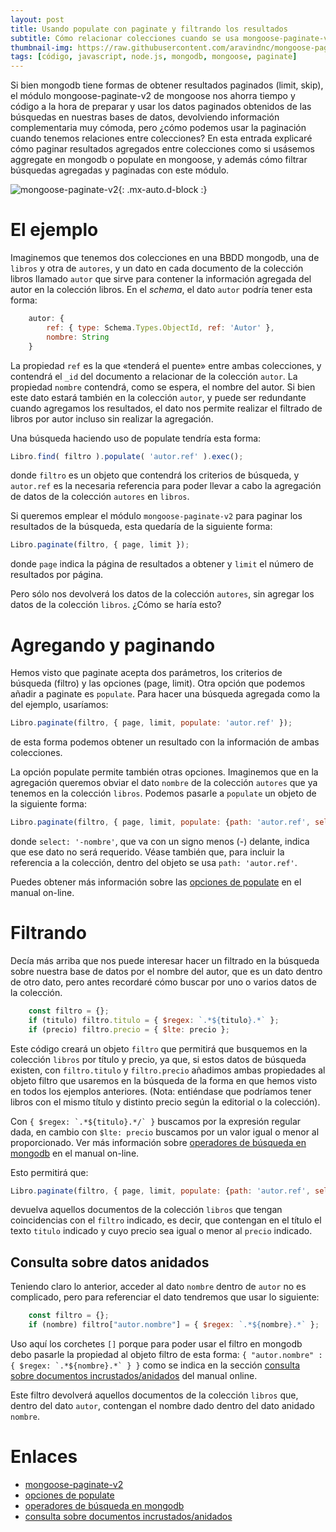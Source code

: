```yaml
---
layout: post
title: Usando populate con paginate y filtrando los resultados
subtitle: Cómo relacionar colecciones cuando se usa mongoose-paginate-v2.
thumbnail-img: https://raw.githubusercontent.com/aravindnc/mongoose-paginate-v2/43a093ff9a90cef7c80efc60e1a42539d83d8d75/static/banner.jpg
tags: [código, javascript, node.js, mongodb, mongoose, paginate]
---
```


Si bien mongodb tiene formas de obtener resultados paginados (limit, skip), el módulo mongoose-paginate-v2 de mongoose nos ahorra tiempo y código a la hora de preparar y usar los datos paginados obtenidos de las búsquedas en nuestras bases de datos, devolviendo información complementaria muy cómoda, pero ¿cómo podemos usar la paginación cuando tenemos relaciones entre colecciones? En esta entrada explicaré cómo paginar resultados agregados entre colecciones como si usásemos aggregate en mongodb o populate en mongoose, y además cómo filtrar búsquedas agregadas y paginadas con este módulo. 

![mongoose-paginate-v2](https://raw.githubusercontent.com/aravindnc/mongoose-paginate-v2/43a093ff9a90cef7c80efc60e1a42539d83d8d75/static/banner.jpg){: .mx-auto.d-block :}

# El ejemplo

Imaginemos que tenemos dos colecciones en una BBDD mongodb, una de `libros` y otra de `autores`, y un dato en cada documento de la colección libros llamado `autor` que sirve para contener la información agregada del autor en la colección libros. En el _schema_, el dato `autor` podría tener esta forma:

```javascript
    autor: { 
        ref: { type: Schema.Types.ObjectId, ref: 'Autor' },
        nombre: String
    }
```
La propiedad `ref` es la que «tenderá el puente» entre ambas colecciones, y contendrá el `_id` del documento a relacionar de la colección `autor`. La propiedad `nombre` contendrá, como se espera, el nombre del autor. Si bien este dato estará también en la colección `autor`, y puede ser redundante cuando agregamos los resultados, el dato nos permite realizar el filtrado de libros por autor incluso sin realizar la agregación.

Una búsqueda haciendo uso de populate tendría esta forma:

```javascript
Libro.find( filtro ).populate( 'autor.ref' ).exec();
```
donde `filtro` es un objeto que contendrá los criterios de búsqueda, y `autor.ref` es la necesaria referencia para poder llevar a cabo la agregación de datos de la colección `autores` en `libros`.

Si queremos emplear el módulo `mongoose-paginate-v2` para paginar los resultados de la búsqueda, esta quedaría de la siguiente forma:

```javascript
Libro.paginate(filtro, { page, limit });
```

donde `page` indica la página de resultados a obtener y `limit` el número de resultados por página.

Pero sólo nos devolverá los datos de la colección `autores`, sin agregar los datos de la colección `libros`. ¿Cómo se haría esto?

# Agregando y paginando

Hemos visto que paginate acepta dos parámetros, los criterios de búsqueda (filtro) y las opciones (page, limit). Otra opción que podemos añadir a paginate es `populate`. Para hacer una búsqueda agregada como la del ejemplo, usaríamos:

```javascript
Libro.paginate(filtro, { page, limit, populate: 'autor.ref' });
```
de esta forma podemos obtener un resultado con la información de ambas colecciones.

La opción populate permite también otras opciones. Imaginemos que en la agregación queremos obviar el dato `nombre` de la colección `autores` que ya tenemos en la colección `libros`. Podemos pasarle a `populate` un objeto de la siguiente forma:  

```javascript
Libro.paginate(filtro, { page, limit, populate: {path: 'autor.ref', select: '-nombre'}' });
```
donde `select: '-nombre'`, que va con un signo menos (-) delante, indica que ese dato no será requerido. Véase también que, para incluir la referencia a la colección, dentro del objeto se usa `path: 'autor.ref'`. 

Puedes obtener más información sobre las [opciones de populate](https://mongoosejs.com/docs/api.html#query_Query-populate) en el manual on-line.

# Filtrando

Decía más arriba que nos puede interesar hacer un filtrado en la búsqueda sobre nuestra base de datos por el nombre del autor, que es un dato dentro de otro dato, pero antes recordaré cómo buscar por uno o varios datos de la colección.

```javascript
    const filtro = {};
    if (titulo) filtro.titulo = { $regex: `.*${titulo}.*` };
    if (precio) filtro.precio = { $lte: precio };
```

Este código creará un objeto `filtro` que permitirá que busquemos en la colección `libros` por título y precio, ya que, si estos datos de búsqueda existen, con `filtro.titulo` y `filtro.precio` añadimos ambas propiedades al objeto filtro que usaremos en la búsqueda de la forma en que hemos visto en todos los ejemplos anteriores. (Nota: entiéndase que podríamos tener libros con el mismo título y distinto precio según la editorial o la colección).

Con ```{ $regex: `.*${titulo}.*/` }``` buscamos por la expresión regular dada, en cambio con `$lte: precio` buscamos por un valor igual o menor al proporcionado. Ver más información sobre [operadores de búsqueda en mongodb](https://www.mongodb.com/docs/manual/reference/operator/) en el manual on-line.

Esto permitirá que:

```javascript
Libro.paginate(filtro, { page, limit, populate: {path: 'autor.ref', select: '-nombre'}' });
```

devuelva aquellos documentos de la colección `libros` que tengan coincidencias con el `filtro` indicado, es decir, que contengan en el título el texto `titulo` indicado y cuyo precio sea igual o menor al `precio` indicado.

## Consulta sobre datos anidados

Teniendo claro lo anterior, acceder al dato `nombre` dentro de `autor` no es complicado, pero para referenciar el dato tendremos que usar lo siguiente:

```javascript
    const filtro = {};
    if (nombre) filtro["autor.nombre"] = { $regex: `.*${nombre}.*` };
```

Uso aquí los corchetes `[]` porque para poder usar el filtro en mongodb debo pasarle la propiedad al objeto filtro de esta forma: ```{ "autor.nombre" : { $regex: `.*${nombre}.*` } }``` como se indica en la sección [consulta sobre documentos incrustados/anidados](https://www.mongodb.com/docs/manual/tutorial/query-embedded-documents/) del manual online.

Este filtro devolverá aquellos documentos de la colección `libros` que, dentro del dato `autor`, contengan el nombre dado dentro del dato anidado `nombre`.

# Enlaces

* [mongoose-paginate-v2](https://www.npmjs.com/package/mongoose-paginate-v2)
* [opciones de populate](https://mongoosejs.com/docs/api.html#query_Query-populate)
* [operadores de búsqueda en mongodb](https://www.mongodb.com/docs/manual/reference/operator/)
* [consulta sobre documentos incrustados/anidados](https://www.mongodb.com/docs/manual/tutorial/query-embedded-documents/)

